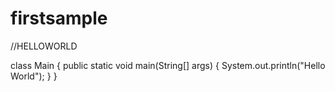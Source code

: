 # firstsample
//HELLOWORLD

class Main {
    public static void main(String[] args) {
        System.out.println("Hello World");
    }
}
